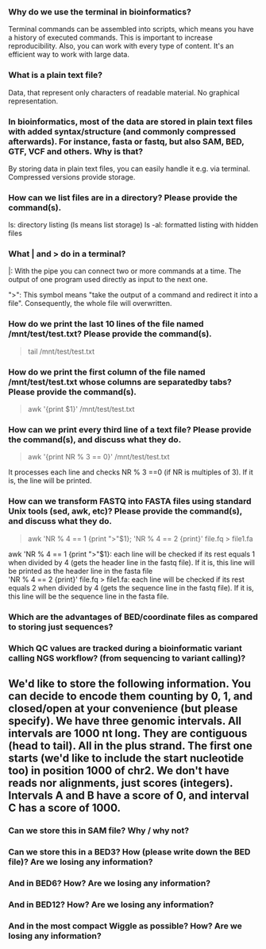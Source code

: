 ### Why do we use the terminal in bioinformatics?
Terminal commands can be assembled into scripts, which means you have a history of executed commands. This is important to increase reproducibility. Also, you can work with every type of content. It's an efficient way to work with large data. 
### What is a plain text file?
Data, that represent only characters of readable material. No graphical representation. 

### In bioinformatics, most of the data are stored in plain text files with added syntax/structure (and commonly compressed afterwards). For instance, fasta or fastq, but also SAM, BED, GTF, VCF and others. Why is that?
By storing data in plain text files, you can easily handle it e.g. via terminal. Compressed versions provide storage. 

### How can we list files are in a directory? Please provide the command(s).
ls: directory listing (ls means list storage)
ls -al: formatted listing with hidden files

### What | and > do in a terminal?
|: With the pipe you can connect two or more commands at a time. The output of one program used directly as input to the next one.

">": This symbol means "take the output of a command and redirect it into a file". Consequently, the whole file will overwritten. 

### How do we print the last 10 lines of the file named /mnt/test/test.txt? Please provide the command(s).
>tail /mnt/test/test.txt	

### How do we print the first column of the file named /mnt/test/test.txt whose columns are separatedby tabs? Please provide the command(s).
> awk '{print $1}' /mnt/test/test.txt
### How can we print every third line of a text file? Please provide the command(s), and discuss what they do.
> awk '{print NR % 3 == 0}' /mnt/test/test.txt 

It processes each line and checks NR % 3 ==0 (if NR is multiples of 3). If it is, the line will be printed.

### How can we transform FASTQ into FASTA files using standard Unix tools (sed, awk, etc)? Please provide the command(s), and discuss what they do.
> awk 'NR % 4 == 1 {print ">"$1}; 
      'NR % 4 == 2 {print}' file.fq > file1.fa
      
awk 'NR % 4 == 1 {print ">"$1}: each line will be checked if its rest equals 1 when divided by 4 (gets the header line in the fastq file). If it is, this line will be printed as the header line in the fasta file      
'NR % 4 == 2 {print}' file.fq > file1.fa: each line will be checked if its rest equals 2 when divided by 4 (gets the sequence line in the fastq file). If it is, this line will be the sequence line in the fasta file. 
      
### Which are the advantages of BED/coordinate files as compared to storing just sequences?

### Which QC values are tracked during a bioinformatic variant calling NGS workflow? (from sequencing to variant calling)?

## We'd like to store the following information. You can decide to encode them counting by 0, 1, and closed/open at your convenience (but please specify). We have three genomic intervals. All intervals are 1000 nt long. They are contiguous (head to tail). All in the plus strand. The first one starts (we'd like to include the start nucleotide too) in position 1000 of chr2. We don't have reads nor alignments, just scores (integers). Intervals A and B have a score of 0, and interval C has a score of 1000.

### Can we store this in SAM file? Why / why not?

### Can we store this in a BED3? How (please write down the BED file)? Are we losing any information?

### And in BED6? How? Are we losing any information?

### And in BED12? How? Are we losing any information?

### And in the most compact Wiggle as possible? How? Are we losing any information?
